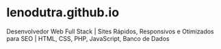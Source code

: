 # lenodutra.github.io
Desenvolvedor Web Full Stack | Sites Rápidos, Responsivos e Otimizados para SEO | HTML, CSS, PHP, JavaScript, Banco de Dados 
